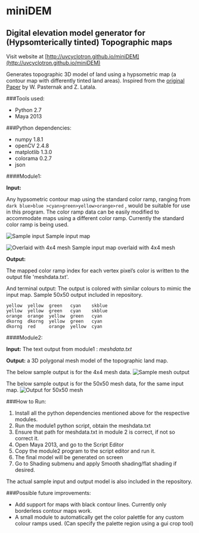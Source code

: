 miniDEM
===========================================
Digital elevation model generator for (Hypsomterically tinted) Topographic maps
---------------------------------------------

Visit website at [http://uvcyclotron.github.io/miniDEM](http://uvcyclotron.github.io/miniDEM)


Generates topographic 3D model of land using a hypsometric map (a contour map with differently tinted land areas). Inspired from the [original Paper](http://www.researchgate.net/publication/27646342_VRML_generator_of_land_features_3D_representation_based_on_a_hypsometric_map) by W. Pasternak and Z. Latala.

###Tools used:
+ Python 2.7
+ Maya 2013

###Python dependencies:
+ numpy 1.8.1
+ openCV 2.4.8
+ matplotlib 1.3.0
+ colorama 0.2.7
+ json

####Module1:

**Input:** 

Any hypsometric contour map using the standard color ramp, ranging from 
`dark blue>blue >cyan>green>yellow>orange>red` , would be suitable for use in this program. The color ramp data can be easily modified to accommodate maps using a different color ramp.
Currently the standard color ramp is being used. 


![Sample input](https://dl.dropboxusercontent.com/u/10667631/Work/f4.png "Sample Input")
Sample input map


![Overlaid with 4x4 mesh](https://dl.dropboxusercontent.com/u/10667631/Work/f4_2.png "Overlaid with 4x4 mesh")
Sample input map overlaid with 4x4 mesh


**Output:**

The mapped color ramp index for each vertex pixel’s color is written to the output file 'meshdata.txt'.

And terminal output: 
The output is colored with similar colours to mimic the input map. Sample 50x50 output included in repository.

	yellow	yellow	green	cyan	skblue
	yellow	yellow	green	cyan	skblue
	orange	orange	yellow	green	cyan
	dkorng	dkorng	yellow	green	cyan
	dkorng	red		orange	yellow	cyan


####Module2:

**Input:**
The text output from module1 : *meshdata.txt*

**Output:**
a 3D polygonal mesh model of the topographic land map.

The below sample output is for the 4x4 mesh data. 
![Sample mesh output](https://dl.dropboxusercontent.com/u/10667631/Work/sample_out.jpg "Sample 4x4 mesh output")

The below sample output is for the 50x50 mesh data, for the same input map.
![Output for 50x50 mesh](https://dl.dropboxusercontent.com/u/10667631/Work/out50x50.png "Output for 50x50 mesh")


###How to Run:

1.	Install all the python dependencies mentioned above for the respective modules.
2.	Run the module1 python script, obtain the meshdata.txt
3.	Ensure that path for meshdata.txt in module 2 is correct, if not so correct it.
4.	Open Maya 2013, and go to the Script Editor
5.	Copy the module2 program to the script editor and run it.
6.	The final model will be generated on screen
7.	Go to Shading submenu and apply Smooth shading/flat shading if desired.

The actual sample input and output model is also included in the repository.


###Possible future improvements:

+	Add support for maps with black contour lines. Currently only borderless contour maps work.
+	A small module to automatically get the color palettle for any custom colour ramps used. (Can specify the palette region using a gui crop tool)
